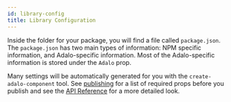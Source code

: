 ```yaml
---
id: library-config
title: Library Configuration
---
```


Inside the folder for your package, you will find a file called `package.json`. The `package.json` has two main types of information: NPM specific information, and Adalo-specific information. Most of the Adalo-specific information is stored under the `Adalo` prop.

Many settings will be automatically generated for you with the `create-adalo-component` tool. See [publishing](/docs/workflow/publishing) for a list of required props before you publish and see the [API Reference](/api-reference/configuration/package-json) for a more detailed look.
